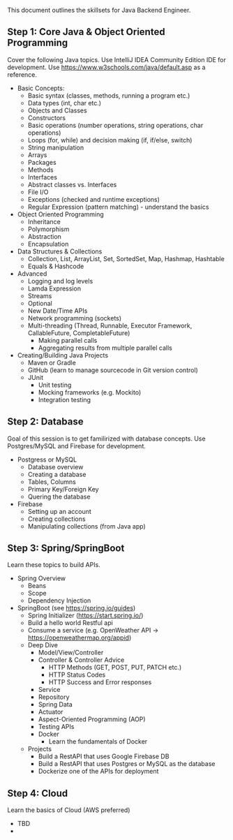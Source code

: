 This document outlines the skillsets for Java Backend Engineer.

## Step 1: Core Java & Object Oriented Programming
Cover the following Java topics.  Use IntelliJ IDEA Community Edition IDE for development.  Use https://www.w3schools.com/java/default.asp as a reference.
+ Basic Concepts:
  + Basic syntax (classes, methods, running a program etc.)
  + Data types (int, char etc.) 
  + Objects and Classes
  + Constructors
  + Basic operations (number operations, string operations, char operations)
  + Loops (for, while) and decision making (if, if/else, switch)
  + String manipulation
  + Arrays
  + Packages
  + Methods
  + Interfaces
  + Abstract classes vs. Interfaces
  + File I/O
  + Exceptions (checked and runtime exceptions)
  + Regular Expression (pattern matching) - understand the basics
+ Object Oriented Programming
  + Inheritance
  + Polymorphism
  + Abstraction
  + Encapsulation
+ Data Structures & Collections
  + Collection, List, ArrayList, Set, SortedSet, Map, Hashmap, Hashtable
  + Equals & Hashcode
+ Advanced
  + Logging and log levels
  + Lamda Expression
  + Streams
  + Optional
  + New Date/Time APIs
  + Network programming (sockets)
  + Multi-threading (Thread, Runnable, Executor Framework, CallableFuture, CompletableFuture)
    + Making parallel calls
    + Aggregating results from multiple parallel calls
+ Creating/Building Java Projects
  + Maven or Gradle
  + GitHub (learn to manage sourcecode in Git version control)
  + JUnit
    + Unit testing
    + Mocking frameworks (e.g. Mockito)
    + Integration testing

## Step 2: Database
Goal of this session is to get familirized with database concepts.  Use Postgres/MySQL and Firebase for development.
+ Postgress or MySQL
  + Database overview
  + Creating a database
  + Tables, Columns
  + Primary Key/Foreign Key
  + Quering the database
+ Firebase
  + Setting up an account
  + Creating collections
  + Manipulating collections (from Java app)
  
## Step 3: Spring/SpringBoot
Learn these topics to build APIs.  
+ Spring Overview  
  + Beans
  + Scope
  + Dependency Injection
+ SpringBoot (see https://spring.io/guides)
  + Spring Initializer (https://start.spring.io/)
  + Build a hello world Restful api
  + Consume a service (e.g. OpenWeather API -> https://openweathermap.org/appid)
  + Deep Dive
    + Model/View/Controller
    + Controller & Controller Advice
      + HTTP Methods (GET, POST, PUT, PATCH etc.)
      + HTTP Status Codes
      + HTTP Success and Error responses   
    + Service
    + Repository
    + Spring Data
    + Actuator
    + Aspect-Oriented Programming (AOP)
    + Testing APIs
    + Docker
      + Learn the fundamentals of Docker
  + Projects
    + Build a RestAPI that uses Google Firebase DB
    + Build a RestAPI that uses Postgres or MySQL as the database
    + Dockerize one of the APIs for deployment

## Step 4: Cloud
Learn the basics of Cloud (AWS preferred)
- TBD
- 
